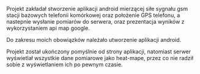 Projekt zakładał stworzenie aplikacji android mierzącej siłe sygnału gsm stacji bazowych telefonii komórkowej oraz położenie GPS telefonu, a nastepnie wysłanie pomiarów do serwera, oraz prezentacja wyników z wykorzystaniem api map google.

Do zakresu moich obowiązków należało utworzenie aplikacji android. 

Projekt został ukończony pomyślnie od strony aplikacji, natomiast serwer wyświetlał wszystkie dane pomiarowe jako heat-mape, przez co nie radził sobie z wyświetlaniem ich po pewnym czasie.
